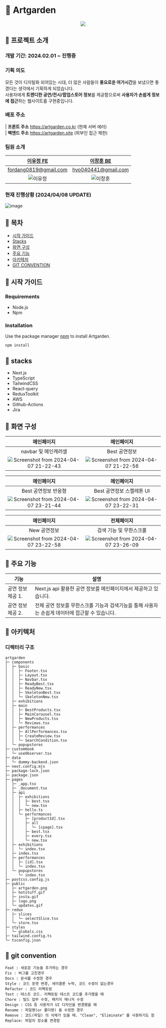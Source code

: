 # 👋 Artgarden
<p align='center'>
  <img src='https://github.com/FordangIT/Artgarden/assets/93567754/403980c0-0a52-4f8d-a6cc-412256910b67'/>
</p>

## 🙉 프로젝트 소개 
### 개발 기간: 2024.02.01 ~ 진행중 
### 기획 의도
모든 것이 디지털화 되어있는 시대, 더 많은 사람들이 **풍요로운 여가시간**을 보냈으면 좋겠다는 생각에서 기획하게 되었습니다. 
</br>
사용자에게 **트렌디한 공연/전시/팝업스토어 정보**를 제공함으로써 **사용자가 손쉽게 정보에 접근**하는 웹사이트를 구현중입니다. 
###  
### 배포 주소 
| **프론트 주소** https://artgarden.co.kr (현재 서버 에러) 
</br>
| **벡엔드 주소** https://artgarden.site (외부인 접근 제한)
### 팀원 소개 
|                               [이유정 FE](https://github.com/FordangIT)                                |                                [이창훈 BE](https://github.com/ChangHoon97)                               
|:-----------------------------------------------------------------------------------------------:|:-----------------------------------------------------------------------------------------------:|
|                                       fordang0819@gmail.com                                        |                                      hyo040441@gmail.com                                   |                              
|  ![이유정](https://avatars.githubusercontent.com/u/93567754?v=4)  |  ![이창훈](https://avatars.githubusercontent.com/u/118735836?v=4)


### 현재 진행상황 (2024/04/08 UPDATE)
![image](https://github.com/FordangIT/Artgarden/assets/93567754/0b28ff0e-ff95-40c3-b461-27efd48bcad8)

## 🙉 목차 
  - [시작 가이드](#🙉-시작-가이드)
  - [Stacks](#🙉-stacks)
  - [화면 구성](#🙉-화면-구성)
  - [주요 기능](#🙉-주요-기능)
  - [아키텍처](#🙉-아키텍처)
  - [GIT CONVENTION](#🙉-git-convention)
## 🙉 시작 가이드
### Requirements
- Node.js 
- Npm 
### Installation
Use the package manager [npm](https://www.npmjs.com/) to install Artgarden.
```bash
npm install
```

## 🙉 stacks
- Next.js
- TypeScript
- TailwindCSS
- React-query
- ReduxToolkit
- AWS
- Github-Actions
- Jira



## 🙉 화면 구성 
|                               메인페이지                           |                               메인페이지               
|:-----------------------------------------------------------------------------------------------:|:-----------------------------------------------------------------------------------------------:|
|                                      navbar 및 메인캐러셀                                  |                                     Best 공연정보                          |                              
|  ![Screenshot from 2024-04-07 21-22-43](https://github.com/FordangIT/Artgarden/assets/93567754/3084abc2-194e-4ab4-8c38-792072d11581)  |  ![Screenshot from 2024-04-07 21-22-56](https://github.com/FordangIT/Artgarden/assets/93567754/89c3c76a-b835-4bb9-b3a3-004b2c567ecf)

|                               메인페이지                           |                               메인페이지               
|:-----------------------------------------------------------------------------------------------:|:-----------------------------------------------------------------------------------------------:|
|                                      Best 공연정보 반응형                                 |                                     Best 공연정보 스켈레톤 UI                         |                              
| ![Screenshot from 2024-04-07 23-21-44](https://github.com/FordangIT/Artgarden/assets/93567754/dace54d4-712e-42e4-b9dc-a6a9e7841e34) |  ![Screenshot from 2024-04-07 23-22-31](https://github.com/FordangIT/Artgarden/assets/93567754/f91d1444-4fe3-41bb-9669-d3bd1e420e88)

|                               메인페이지                           |                               전체페이지               
|:-----------------------------------------------------------------------------------------------:|:-----------------------------------------------------------------------------------------------:|
|                                     New 공연정보                                |                                     검색 기능 및 무한스크롤                          |                              
| ![Screenshot from 2024-04-07 23-22-58](https://github.com/FordangIT/Artgarden/assets/93567754/0524c87c-ecb0-4032-8711-f317a026a32c) |  ![Screenshot from 2024-04-07 23-26-09](https://github.com/FordangIT/Artgarden/assets/93567754/cdb43b5f-b9cc-4185-adc5-bb6f64ec93c5)



## 🙉 주요 기능 
| 기능                | 설명                                                            |
|---------------------|-----------------------------------------------------------------|
| 공연 정보 제공 1. | Next.js api 활용한 공연 정보를 메인페이지에서 제공하고 있습니다.   |
| 공연 정보 제공 2. | 전체 공연 정보를 무한스크롤 기능과 검색기능을 통해 사용자는 손쉽게 데이터에 접근할 수 있습니다.  |

## 🙉 아키텍처 
### 디렉터리 구조 
```
artgarden
├─ components
│  ├─ basic
│  │  ├─ Footer.tsx
│  │  ├─ Layout.tsx
│  │  ├─ Navbar.tsx
│  │  ├─ ReadyBest.tsx
│  │  ├─ ReadyNew.tsx
│  │  ├─ SkeletonBest.tsx
│  │  └─ SkeletonNew.tsx
│  ├─ exhibitions
│  ├─ main
│  │  ├─ BestProducts.tsx
│  │  ├─ MainCarousel.tsx
│  │  ├─ NewProducts.tsx
│  │  └─ Reviews.tsx
│  ├─ performances
│  │  ├─ AllPerformances.tsx
│  │  ├─ CreateReview.tsx
│  │  └─ SearchCondition.tsx
│  └─ popupstores
├─ customHook
│  └─ useObserver.tsx
├─ data
│  └─ dummy-backend.json
├─ next.config.mjs
├─ package-lock.json
├─ package.json
├─ pages
│  ├─ _app.tsx
│  ├─ _document.tsx
│  ├─ api
│  │  ├─ exhibitions
│  │  │  ├─ best.tsx
│  │  │  └─ new.tsx
│  │  ├─ hello.ts
│  │  └─ performances
│  │     ├─ [productId].tsx
│  │     ├─ all
│  │     │  └─ [cpage].tsx
│  │     ├─ best.tsx
│  │     ├─ every.tsx
│  │     └─ new.tsx
│  ├─ exhibitions
│  │  └─ index.tsx
│  ├─ index.tsx
│  ├─ performances
│  │  ├─ [id].tsx
│  │  └─ index.tsx
│  └─ popupstores
│     └─ index.tsx
├─ postcss.config.js
├─ public
│  ├─ artgarden.png
│  ├─ hotstuff.gif
│  ├─ insta.gif
│  ├─ logo.png
│  └─ updates.gif
├─ redux
│  ├─ slices
│  │  └─ selectSlice.tsx
│  └─ store.tsx
├─ styles
│  └─ globals.css
├─ tailwind.config.ts
└─ tsconfig.json
```

## 🙉 git convention
```
Feat : 새로운 기능을 추가하는 경우
Fix : 버그를 고친경우
Docs : 문서를 수정한 경우
Style : 코드 포맷 변경, 세미콜론 누락, 코드 수정이 없는경우
Refactor : 코드 리펙토링
Test : 테스트 코드. 리펙토링 테스트 코드를 추가했을 때
Chore : 빌드 업무 수정, 패키지 매니저 수정
Design : CSS 등 사용자가 UI 디자인을 변경했을 때
Rename : 파일명(or 폴더명) 을 수정한 경우
Remove : 코드(파일) 의 삭제가 있을 때. "Clean", "Eliminate" 를 사용하기도 함
Replace: 파일의 장소를 변경함
```
